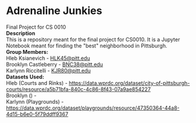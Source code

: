 # Adrenaline Junkies
Final Project for CS 0010<br />
**Description**<br />
This is a repository meant for the final project for CS0010. It is a Jupyter Notebook meant for finding the "best" neighborhood in Pittsburgh.<br />
**Group Members:** <br />
Hleb Ksianevich - HLK45@pitt.edu<br />
Brooklyn Castleberry - BNC38@pitt.edu<br />
Karlynn Riccitelli - KJR80@pitt.edu<br />
**Datasets Used:**<br />
Hleb (Courts and Rinks) - https://data.wprdc.org/dataset/city-of-pittsburgh-courts/resource/a5b71bfa-840c-4c86-8f43-07a9ae854227<br />
Brooklyn () - <br />
Karlynn (Playgrounds) - https://data.wprdc.org/dataset/playgrounds/resource/47350364-44a8-4d15-b6e0-5f79ddff9367<br />
